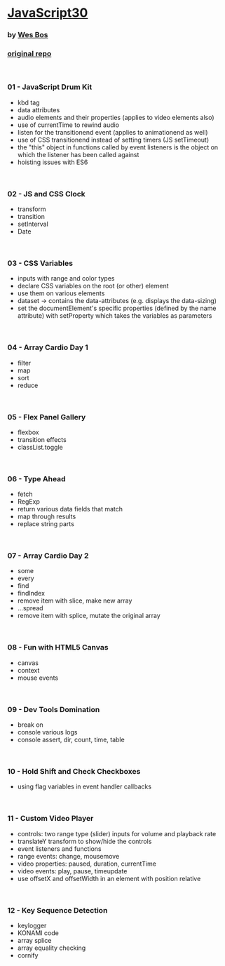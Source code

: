 # [JavaScript30](https://www.youtube.com/watch?v=VuN8qwZoego&list=PLu8EoSxDXHP6CGK4YVJhL_VWetA865GOH)
### by [Wes Bos](https://wesbos.com/)

### [original repo](https://github.com/wesbos/JavaScript30)


&nbsp;
### 01 - JavaScript Drum Kit

* kbd tag
* data attributes
* audio elements and their properties (applies to video elements also)
* use of currentTime to rewind audio
* listen for the transitionend event (applies to animationend as well)
* use of CSS transitionend instead of setting timers (JS setTimeout)
* the "this" object in functions called by event listeners is the object on which the listener has been called against
* hoisting issues with ES6




&nbsp;
### 02 - JS and CSS Clock

* transform
* transition
* setInterval
* Date


&nbsp;
### 03 - CSS Variables

* inputs with range and color types
* declare CSS variables on the root (or other) element
* use them on various elements
* dataset -> contains the data-attributes (e.g. displays the data-sizing)
* set the documentElement's specific properties (defined by the name attribute) with setProperty which takes the variables as parameters   


&nbsp;
### 04 - Array Cardio Day 1

* filter
* map
* sort
* reduce



&nbsp;
### 05 - Flex Panel Gallery

* flexbox
* transition effects
* classList.toggle



&nbsp;
### 06 - Type Ahead

* fetch
* RegExp
* return various data fields that match
* map through results
* replace string parts



&nbsp;
### 07 - Array Cardio Day 2

* some
* every
* find
* findIndex
* remove item with slice, make new array
* ...spread
* remove item with splice, mutate the original array



&nbsp;
### 08 - Fun with HTML5 Canvas

* canvas
* context
* mouse events


&nbsp;
### 09 - Dev Tools Domination

* break on
* console various logs
* console assert, dir, count, time, table



&nbsp;
### 10 - Hold Shift and Check Checkboxes

* using flag variables in event handler callbacks




&nbsp;
### 11 - Custom Video Player

* controls: two range type (slider) inputs for volume and playback rate
* translateY transform to show/hide the controls
* event listeners and functions
* range events: change, mousemove
* video properties: paused, duration, currentTime
* video events: play, pause, timeupdate
* use offsetX and offsetWidth in an element with position relative 




&nbsp;
### 12 - Key Sequence Detection

* keylogger
* KONAMI code
* array splice
* array equality checking
* cornify